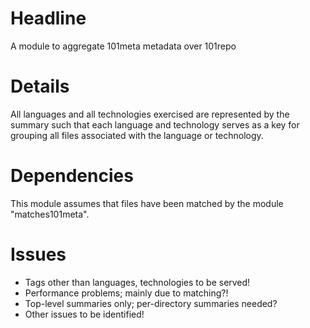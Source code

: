 # Headline

A module to aggregate 101meta metadata over 101repo

# Details

All languages and all technologies exercised are represented by the summary such that each language and technology serves as a key for grouping all files associated with the language or technology.

# Dependencies

This module assumes that files have been matched by the module "matches101meta".

# Issues 

* Tags other than languages, technologies to be served!
* Performance problems; mainly due to matching?!
* Top-level summaries only; per-directory summaries needed?
* Other issues to be identified!
